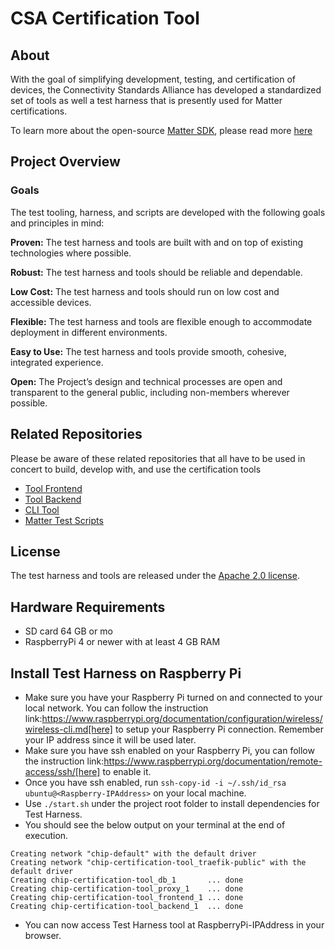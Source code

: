 <!--
 *
 * Copyright (c) 2023 Project CHIP Authors
 *
 * Licensed under the Apache License, Version 2.0 (the "License");
 * you may not use this file except in compliance with the License.
 * You may obtain a copy of the License at
 *
 * http://www.apache.org/licenses/LICENSE-2.0
 *
 * Unless required by applicable law or agreed to in writing, software
 * distributed under the License is distributed on an "AS IS" BASIS,
 * WITHOUT WARRANTIES OR CONDITIONS OF ANY KIND, either express or implied.
 * See the License for the specific language governing permissions and
 * limitations under the License.
-->

# CSA Certification Tool

## About

With the goal of simplifying development, testing, and certification of devices, the Connectivity Standards Alliance has developed a standardized set of tools as well a test harness that is presently used for Matter certifications.

To learn more about the open-source [Matter SDK](https://github.com/project-chip/connectedhomeip), please read more [here](https://github.com/project-chip/connectedhomeip)

## Project Overview

### Goals

The test tooling, harness, and scripts are developed with the following goals and principles in mind:

**Proven:** The test harness and tools are built with and on top of existing technologies where possible.

**Robust:** The test harness and tools should be reliable and dependable.

**Low Cost:** The test harness and tools should run on low cost and accessible devices.

**Flexible:** The test harness and tools are flexible enough to accommodate deployment in different environments.

**Easy to Use:** The test harness and tools provide smooth, cohesive, integrated experience.

**Open:** The Project’s design and technical processes are open and transparent
to the general public, including non-members wherever possible.

## Related Repositories

Please be aware of these related repositories that all have to be used in concert to build, develop with, and use the certification tools

-   [Tool Frontend](https://github.com/project-chip/certification-tool-frontend)
-   [Tool Backend](https://github.com/project-chip/certification-tool-backend)
-   [CLI Tool ](https://github.com/project-chip/certification-tool-cli)
-   [Matter Test Scripts](https://github.com/project-chip/matter-test-scripts)

## License

The test harness and tools are released under the [Apache 2.0 license](./LICENSE).

## Hardware Requirements

-   SD card 64 GB or mo
-   RaspberryPi 4 or newer with at least 4 GB RAM

## Install Test Harness on Raspberry Pi

-   Make sure you have your Raspberry Pi turned on and connected to your local network. You can follow the instruction link:https://www.raspberrypi.org/documentation/configuration/wireless/wireless-cli.md[here] to setup your Raspberry Pi connection. Remember your IP address since it will be used later.
-   Make sure you have ssh enabled on your Raspberry Pi, you can follow the instruction link:https://www.raspberrypi.org/documentation/remote-access/ssh/[here] to enable it.
-   Once you have ssh enabled, run `ssh-copy-id -i ~/.ssh/id_rsa ubuntu@<Raspberry-IPAddress>` on your local machine.
-   Use `./start.sh` under the project root folder to install dependencies for Test Harness.
-   You should see the below output on your terminal at the end of execution.

```
Creating network "chip-default" with the default driver
Creating network "chip-certification-tool_traefik-public" with the default driver
Creating chip-certification-tool_db_1       ... done
Creating chip-certification-tool_proxy_1    ... done
Creating chip-certification-tool_frontend_1 ... done
Creating chip-certification-tool_backend_1  ... done
```

-   You can now access Test Harness tool at RaspberryPi-IPAddress in your browser.
